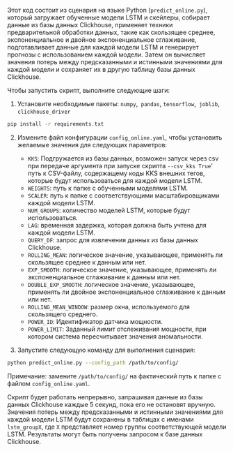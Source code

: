 

Этот код состоит из сценария на языке Python (`predict_online.py`), который загружает обученные модели LSTM и скейлеры, собирает данные из базы данных Clickhouse, применяет техники предварительной обработки данных, такие как скользящее среднее, экспоненциальное и двойное экспоненциальное сглаживание, подготавливает данные для каждой модели LSTM и генерирует прогнозы с использованием каждой модели. Затем он вычисляет значения потерь между предсказанными и истинными значениями для каждой модели и сохраняет их в другую таблицу базы данных Clickhouse.

Чтобы запустить скрипт, выполните следующие шаги:

1. Установите необходимые пакеты: `numpy`,` pandas`, `tensorflow`,` joblib`, `clickhouse_driver`
``` bash
pip install -r requirements.txt
```

2. Измените файл конфигурации `config_online.yaml`, чтобы установить желаемые значения для следующих параметров:
     - `KKS`: Подгружается из базы данных, возможен запуск через csv при передаче аргумента при запуске скрипта `--csv_kks True`' путь к CSV-файлу, содержащему коды KKS внешних тегов, которые будут использоваться для каждой модели LSTM.
     - `WEIGHTS`: путь к папке с обученными моделями LSTM.
     - `SCALER`: путь к папке с соответствующими масштабировщиками каждой модели LSTM.
     - `NUM_GROUPS`: количество моделей LSTM, которые будут использоваться.
     - `LAG`: временная задержка, которая должна быть учтена для каждой модели LSTM.
     - `QUERY_DF`: запрос для извлечения данных из базы данных Clickhouse.
     - `ROLLING_MEAN`: логическое значение, указывающее, применять ли скользящее среднее к данным или нет.
     - `EXP_SMOOTH`: логическое значение, указывающее, применять ли экспоненциальное сглаживание к данным или нет.
     - `DOUBLE_EXP_SMOOTH`: логическое значение, указывающее, применять ли двойное экспоненциальное сглаживание к данным или нет.
     - `ROLLING_MEAN_WINDOW`: размер окна, используемого для скользящего среднего.
     - `POWER_ID`: Идентификатор датчика мощности.
     - `POWER_LIMIT`: Заданный лимит отслеживания мощности, при котором система пересчитывает значения аномальности.

3. Запустите следующую команду для выполнения сценария:

``` bash
python predict_online.py --config_path /path/to/config/
```

Примечание: замените `/path/to/config/` на фактический путь к папке с файлом `config_online.yaml`.

Скрипт будет работать непрерывно, запрашивая данные из базы данных Clickhouse каждые 5 секунд, пока его не остановят вручную. Значения потерь между предсказанными и истинными значениями для каждой модели LSTM будут сохранены в таблицах с именами `lstm_groupX`, где `X` представляет номер группы соответствующей модели LSTM. Результаты могут быть получены запросом к базе данных Clickhouse.
